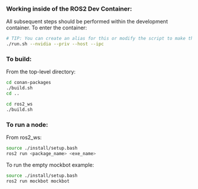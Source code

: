 ### Working inside of the ROS2 Dev Container:
All subsequent steps should be performed within the development container. To enter the container:
```bash
# TIP: You can create an alias for this or modify the script to make the args a default
./run.sh --nvidia --priv --host --ipc
```

### To build:
From the top-level directory:
```bash
cd conan-packages
./build.sh
cd ..

cd ros2_ws
./build.sh
```

### To run a node:
From ros2_ws:
```bash
source ./install/setup.bash
ros2 run <package_name> <exe_name>
```

To run the empty mockbot example:
```bash
source ./install/setup.bash
ros2 run mockbot mockbot
```